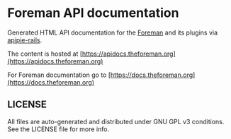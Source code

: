 # Foreman API documentation

Generated HTML API documentation for the [Foreman](https://www.theforeman.org)
and its plugins via [apipie-rails](https://github.com/Apipie/apipie-rails).

The content is hosted at [https://apidocs.theforeman.org](https://apidocs.theforeman.org)

For Foreman documentation go to [https://docs.theforeman.org](https://docs.theforeman.org)

## LICENSE

All files are auto-generated and distributed under GNU GPL v3 conditions. See
the LICENSE file for more info.
